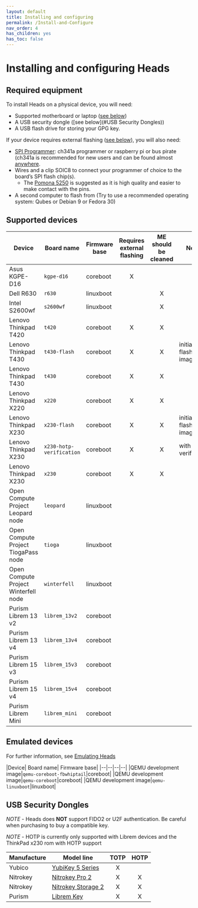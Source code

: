 ```yaml
---
layout: default
title: Installing and configuring
permalink: /Install-and-Configure
nav_order: 4
has_children: yes
has_toc: false
---
```


Installing and configuring Heads
===

Required equipment
---

To install Heads on a physical device, you will need:

* Supported motherboard or laptop ([see below](#supported-devices))
* A USB security dongle ([see below](#USB Security Dongles))
* A USB flash drive for storing your GPG key.

If your device requires external flashing ([see below](#supported-devices)),
 you will also need:

* [SPI Programmer](https://trmm.net/SPI_flash): ch341a programmer or raspberry
 pi or bus pirate (ch341a is recommended for new users and can be found almost
 [anywhere](https://www.amazon.com/s?k=ch341a+programmer).
* Wires and a clip SOIC8 to connect your programmer of choice to the board’s
 SPI flash chip(s).
  * The [Pomona 5250](https://www.pomonaelectronics.com/products/test-clips/soic-clip-8-pin)
   is suggested as it is high quality and easier to make contact with the pins.
* A second computer to flash from (Try to use a recommended operating system:
  Qubes or Debian 9 or Fedora 30)

Supported devices
---

|Device| Board name|Firmware base|Requires external flashing| ME should be cleaned|Notes|
|--|--|--|:--:|:--:|--|
|Asus KGPE-D16|`kgpe-d16`|coreboot|X|||
|Dell R630|`r630`|linuxboot||X||
|Intel S2600wf|`s2600wf`|linuxboot||X||
|Lenovo Thinkpad T420|`t420`|coreboot|X|X||
|Lenovo Thinkpad T430|`t430-flash`|coreboot|X|X|initial flashed image|
|Lenovo Thinkpad T430|`t430`|coreboot|X|X||
|Lenovo Thinkpad X220|`x220`|coreboot|X|X||
|Lenovo Thinkpad X230|`x230-flash`|coreboot|X|X|initial flashed image|
|Lenovo Thinkpad X230|`x230-hotp-verification`|coreboot|X|X|with hotp verification|
|Lenovo Thinkpad X230|`x230`|coreboot|X|X||
|Open Compute Project Leopard node|`leopard`|linuxboot|||
|Open Compute Project TiogaPass node|`tioga`|linuxboot||||
|Open Compute Project Winterfell node|`winterfell`|linuxboot||||
|Purism Librem 13 v2|`librem_13v2`|coreboot||||
|Purism Librem 13 v4|`librem_13v4`|coreboot||||
|Purism Librem 15 v3|`librem_15v3`|coreboot||||
|Purism Librem 15 v4|`librem_15v4`|coreboot||||
|Purism Librem Mini|`librem_mini`|coreboot||||

Emulated devices
---

For further information, see [Emulating Heads](/Emulating-Heads)

|Device| Board name|  Firmware base|
|--|--|--|--|
|QEMU development image|`qemu-coreboot-fbwhiptail`|coreboot|
|QEMU development image|`qemu-coreboot`|coreboot|
|QEMU development image|`qemu-linuxboot`|linuxboot|

USB Security Dongles
---

*NOTE* - Heads does **NOT** support FIDO2 or U2F authentication.  Be careful when
 purchasing to buy a compatible key.

 *NOTE* - HOTP is currently only supported with Librem devices and the ThinkPad
  x230 rom with HOTP support

|Manufacture|Model line|TOTP|HOTP|
|--|--|:--:|:--:|
|Yubico|[YubiKey 5 Series](https://www.yubico.com/products/yubikey-5-overview)|X||
|Nitrokey|[Nitrokey Pro 2](https://www.nitrokey.com/#comparison)|X|X|
|Nitrokey|[Nitrokey Storage 2](https://www.nitrokey.com/#comparison)|X|X|
|Purism|[Librem Key](https://puri.sm/products/librem-key/)|X|X|
